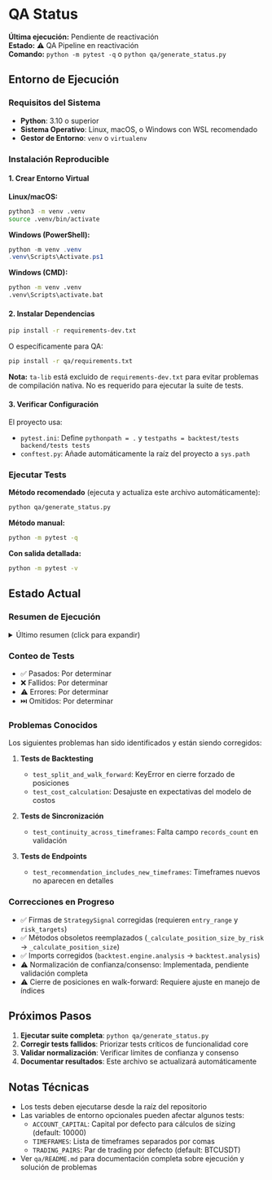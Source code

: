 # QA Status

**Última ejecución:** Pendiente de reactivación  
**Estado:** ⚠️ QA Pipeline en reactivación  
**Comando:** `python -m pytest -q` o `python qa/generate_status.py`

## Entorno de Ejecución

### Requisitos del Sistema

- **Python**: 3.10 o superior
- **Sistema Operativo**: Linux, macOS, o Windows con WSL recomendado
- **Gestor de Entorno**: `venv` o `virtualenv`

### Instalación Reproducible

#### 1. Crear Entorno Virtual

**Linux/macOS:**
```bash
python3 -m venv .venv
source .venv/bin/activate
```

**Windows (PowerShell):**
```powershell
python -m venv .venv
.venv\Scripts\Activate.ps1
```

**Windows (CMD):**
```cmd
python -m venv .venv
.venv\Scripts\activate.bat
```

#### 2. Instalar Dependencias

```bash
pip install -r requirements-dev.txt
```

O específicamente para QA:
```bash
pip install -r qa/requirements.txt
```

**Nota:** `ta-lib` está excluido de `requirements-dev.txt` para evitar problemas de compilación nativa. No es requerido para ejecutar la suite de tests.

#### 3. Verificar Configuración

El proyecto usa:
- `pytest.ini`: Define `pythonpath = .` y `testpaths = backtest/tests backend/tests tests`
- `conftest.py`: Añade automáticamente la raíz del proyecto a `sys.path`

### Ejecutar Tests

**Método recomendado** (ejecuta y actualiza este archivo automáticamente):
```bash
python qa/generate_status.py
```

**Método manual:**
```bash
python -m pytest -q
```

**Con salida detallada:**
```bash
python -m pytest -v
```

## Estado Actual

### Resumen de Ejecución

<details>
<summary>Último resumen (click para expandir)</summary>

```
Ejecución pendiente. El pipeline de QA está siendo reactivado.
```

</details>

### Conteo de Tests

- ✅ Pasados: Por determinar
- ❌ Fallidos: Por determinar
- ⚠️  Errores: Por determinar
- ⏭️  Omitidos: Por determinar

### Problemas Conocidos

Los siguientes problemas han sido identificados y están siendo corregidos:

1. **Tests de Backtesting**
   - `test_split_and_walk_forward`: KeyError en cierre forzado de posiciones
   - `test_cost_calculation`: Desajuste en expectativas del modelo de costos

2. **Tests de Sincronización**
   - `test_continuity_across_timeframes`: Falta campo `records_count` en validación

3. **Tests de Endpoints**
   - `test_recommendation_includes_new_timeframes`: Timeframes nuevos no aparecen en detalles

### Correcciones en Progreso

- ✅ Firmas de `StrategySignal` corregidas (requieren `entry_range` y `risk_targets`)
- ✅ Métodos obsoletos reemplazados (`_calculate_position_size_by_risk` → `_calculate_position_size`)
- ✅ Imports corregidos (`backtest.engine.analysis` → `backtest.analysis`)
- ⚠️  Normalización de confianza/consenso: Implementada, pendiente validación completa
- ⚠️  Cierre de posiciones en walk-forward: Requiere ajuste en manejo de índices

## Próximos Pasos

1. **Ejecutar suite completa**: `python qa/generate_status.py`
2. **Corregir tests fallidos**: Priorizar tests críticos de funcionalidad core
3. **Validar normalización**: Verificar límites de confianza y consenso
4. **Documentar resultados**: Este archivo se actualizará automáticamente

## Notas Técnicas

- Los tests deben ejecutarse desde la raíz del repositorio
- Las variables de entorno opcionales pueden afectar algunos tests:
  - `ACCOUNT_CAPITAL`: Capital por defecto para cálculos de sizing (default: 10000)
  - `TIMEFRAMES`: Lista de timeframes separados por comas
  - `TRADING_PAIRS`: Par de trading por defecto (default: BTCUSDT)
- Ver `qa/README.md` para documentación completa sobre ejecución y solución de problemas

